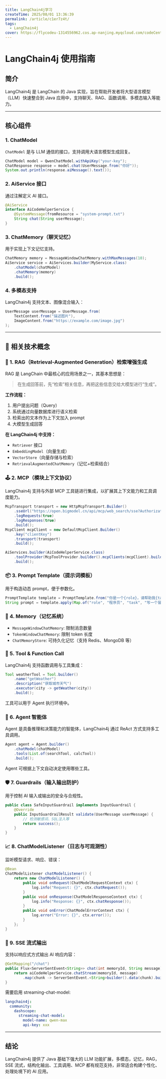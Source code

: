 ```yaml
---
title: LangChain4j学习
createTime: 2025/08/01 13:36:39
permalink: /article/c1er7z4t/
tags:
  - LangChain4j
cover: https://flycodeu-1314556962.cos.ap-nanjing.myqcloud.com/codeCenterImg/0a234e4682107e18d9eba574bc12c263.jpg
---
```

# LangChain4j 使用指南

## 简介

LangChain4j 是 LangChain 的 Java 实现，旨在帮助开发者将大型语言模型（LLM）快速整合到 Java 应用中，支持聊天、RAG、函数调用、多模态输入等能力。

---

## 核心组件

### 1. ChatModel

`ChatModel` 是与 LLM 通信的接口，支持调用大语言模型生成回复。

```java
ChatModel model = QwenChatModel.withApiKey("your-key");
ChatResponse response = model.chat(UserMessage.from("你好"));
System.out.println(response.aiMessage().text());
```

### 2. AiService 接口

通过注解定义 AI 接口。

```java
@AiService
interface AiCodeHelperService {
    @SystemMessage(fromResource = "system-prompt.txt")
    String chat(String userMessage);
}
```

### 3. ChatMemory（聊天记忆）

用于实现上下文记忆支持。

```java
ChatMemory memory = MessageWindowChatMemory.withMaxMessages(10);
AiService service = AiServices.builder(MyService.class)
    .chatModel(chatModel)
    .chatMemory(memory)
    .build();
```

### 4. 多模态支持

LangChain4j 支持文本、图像混合输入：

```java
UserMessage userMessage = UserMessage.from(
    TextContent.from("描述图片"),
    ImageContent.from("https://example.com/image.jpg")
);
```

---

## 🧠 相关技术概念

### 🔁 1. RAG（Retrieval-Augmented Generation）检索增强生成

RAG 是 LangChain 中最核心的应用场景之一，其基本思想是：

> 在生成回答前，先“检索”相关信息，再把这些信息交给大模型进行“生成”。

**工作流程：**

1. 用户提出问题（Query）
2. 系统通过向量数据库进行语义检索
3. 检索出的文本作为上下文加入 prompt
4. 大模型生成回答

**在 LangChain4j 中支持：**

* `Retriever` 接口
* `EmbeddingModel`（向量生成）
* `VectorStore`（向量存储与检索）
* `RetrievalAugmentedChatMemory`（记忆+检索结合）

### 🕹️ 2. MCP（模块上下文协议）

LangChain4j 支持与外部 MCP 工具链进行集成，以扩展其上下文能力和工具调度能力。

```java
McpTransport transport = new HttpMcpTransport.Builder()
    .sseUrl("https://open.bigmodel.cn/api/mcp/web_search/sse?Authorization=" + apiKey)
    .logRequests(true)
    .logResponses(true)
    .build();
McpClient mcpClient = new DefaultMcpClient.Builder()
    .key("clientKey")
    .transport(transport)
    .build();
```

```java
AiServices.builder(AiCodeHelperService.class)
    .toolProvider(McpToolProvider.builder().mcpClients(mcpClient).build())
    .build();
```

### 📦 3. Prompt Template（提示词模板）

用于构造动态 prompt，便于参数化。

```java
PromptTemplate template = PromptTemplate.from("你是一个{role}，请帮助我{task}");
String prompt = template.apply(Map.of("role", "程序员", "task", "写一个冒泡排序"));
```

### 🧠 4. Memory（记忆系统）

* `MessageWindowChatMemory`: 限制消息数量
* `TokenWindowChatMemory`: 限制 token 长度
* `ChatMemoryStore`: 可持久化记忆（支持 Redis、MongoDB 等）

### 🧩 5. Tool & Function Call

LangChain4j 支持函数调用与工具集成：

```java
Tool weatherTool = Tool.builder()
    .name("getWeather")
    .description("获取城市天气")
    .executor(city -> getWeather(city))
    .build();
```

工具可以用于 Agent 执行环境中。

### 🧠 6. Agent 智能体

Agent 是具备推理和决策能力的智能体，LangChain4j 通过 ReAct 方式支持多工具调用。

```java
Agent agent = Agent.builder()
    .chatModel(chatModel)
    .tools(List.of(searchTool, calcTool))
    .build();
```

Agent 可根据上下文自动决定使用哪些工具。

### 🛡️ 7. Guardrails（输入输出防护）

用于控制 AI 输入或输出的安全与合规性。

```java
public class SafeInputGuardrail implements InputGuardrail {
    @Override
    public InputGuardrailResult validate(UserMessage userMessage) {
        // 检测敏感词、SQL注入等
        return success();
    }
}
```

### 📈 8. ChatModelListener（日志与可观测性）

监听模型请求、响应、错误：

```java
@Bean
ChatModelListener chatModelListener() {
    return new ChatModelListener() {
        public void onRequest(ChatModelRequestContext ctx) {
            log.info("Request: {}", ctx.chatRequest());
        }
        public void onResponse(ChatModelResponseContext ctx) {
            log.info("Response: {}", ctx.chatResponse());
        }
        public void onError(ChatModelErrorContext ctx) {
            log.error("Error: {}", ctx.error());
        }
    };
}
```

### 🔄 9. SSE 流式输出

支持以响应式方式输出 AI 响应内容：

```java
@GetMapping("/chat")
public Flux<ServerSentEvent<String>> chat(int memoryId, String message) {
    return aiCodeHelperService.chatStream(memoryId, message)
        .map(chunk -> ServerSentEvent.<String>builder().data(chunk).build());
}
```

需要启用 streaming-chat-model:

```yaml
langchain4j:
  community:
    dashscope:
      streaming-chat-model:
        model-name: qwen-max
        api-key: xxx
```
---

## 结论

LangChain4j 提供了 Java 基础下强大的 LLM 功能扩展，多模态，记忆，RAG，SSE 流式，结构化输出、工具调用、MCP 都有规范支持，非常适合构建个性化、处理处境下的 AI 应用。
